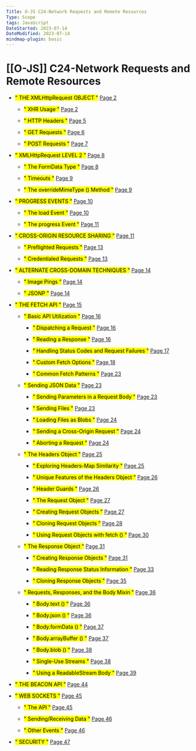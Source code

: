 ```yaml
---
Title: O-JS C24-Network Requests and Remote Resources
Type: Scope
tags: JavaScript
DateStarted: 2023-07-14
DateModified: 2023-07-14
mindmap-plugin: basic
---
```

# [[O-JS]] C24-Network Requests and Remote Resources
- <mark class="hltr-gray ">" THE XMLHttpRequest OBJECT "</mark> [Page 2 ]( zotero://open-pdf/library/items/U5SZ8N2F?page=2&annotation=BFPL3WGT )

	- <mark class="hltr-gray ">" XHR Usage "</mark> [Page 2 ]( zotero://open-pdf/library/items/U5SZ8N2F?page=2&annotation=FJYJ39DM )
	
	- <mark class="hltr-gray ">" HTTP Headers "</mark> [Page 5 ]( zotero://open-pdf/library/items/U5SZ8N2F?page=5&annotation=EUQIP3NK )
	
	- <mark class="hltr-gray ">" GET Requests "</mark> [Page 6 ]( zotero://open-pdf/library/items/U5SZ8N2F?page=6&annotation=CIEU35G7 )
	
	- <mark class="hltr-gray ">" POST Requests "</mark> [Page 7 ]( zotero://open-pdf/library/items/U5SZ8N2F?page=7&annotation=Q8WGZC8U )

- <mark class="hltr-gray ">" XMLHttpRequest LEVEL 2 "</mark> [Page 8 ]( zotero://open-pdf/library/items/U5SZ8N2F?page=8&annotation=6DGGXKC7 )

	- <mark class="hltr-gray ">" The FormData Type "</mark> [Page 8 ]( zotero://open-pdf/library/items/U5SZ8N2F?page=8&annotation=F7YDYXT9 )
	
	- <mark class="hltr-gray ">" Timeouts "</mark> [Page 9 ]( zotero://open-pdf/library/items/U5SZ8N2F?page=9&annotation=MXHEA36C )
	
	- <mark class="hltr-gray ">" The overrideMimeType () Method "</mark> [Page 9 ]( zotero://open-pdf/library/items/U5SZ8N2F?page=9&annotation=VMIZ9Z3A )

- <mark class="hltr-gray ">" PROGRESS EVENTS "</mark> [Page 10 ]( zotero://open-pdf/library/items/U5SZ8N2F?page=10&annotation=HZY89FKI )

	- <mark class="hltr-gray ">" The load Event "</mark> [Page 10 ]( zotero://open-pdf/library/items/U5SZ8N2F?page=10&annotation=MXGK8Z36 )
	
	- <mark class="hltr-gray ">" The progress Event "</mark> [Page 11 ]( zotero://open-pdf/library/items/U5SZ8N2F?page=11&annotation=A4B7LL5V )

- <mark class="hltr-gray ">" CROSS-ORIGIN RESOURCE SHARING "</mark> [Page 11 ]( zotero://open-pdf/library/items/U5SZ8N2F?page=11&annotation=ZYTRV833 )

	- <mark class="hltr-gray ">" Preflighted Requests "</mark> [Page 13 ]( zotero://open-pdf/library/items/U5SZ8N2F?page=13&annotation=2AHSHITW )
	
	- <mark class="hltr-gray ">" Credentialed Requests "</mark> [Page 13 ]( zotero://open-pdf/library/items/U5SZ8N2F?page=13&annotation=3LD3D2MK )

- <mark class="hltr-gray ">" ALTERNATE CROSS-DOMAIN TECHNIQUES "</mark> [Page 14 ]( zotero://open-pdf/library/items/U5SZ8N2F?page=14&annotation=69MMT6EV )

	- <mark class="hltr-gray ">" Image Pings "</mark> [Page 14 ]( zotero://open-pdf/library/items/U5SZ8N2F?page=14&annotation=PKN7U3MF )
	
	- <mark class="hltr-gray ">" JSONP "</mark> [Page 14 ]( zotero://open-pdf/library/items/U5SZ8N2F?page=14&annotation=5V9MNDVK )

- <mark class="hltr-gray ">" THE FETCH API "</mark> [Page 15 ]( zotero://open-pdf/library/items/U5SZ8N2F?page=15&annotation=TMI63BIV )

	- <mark class="hltr-gray ">" Basic API Utilization "</mark> [Page 16 ]( zotero://open-pdf/library/items/U5SZ8N2F?page=16&annotation=E3L2K7FZ )
	
		- <mark class="hltr-gray ">" Dispatching a Request "</mark> [Page 16 ]( zotero://open-pdf/library/items/U5SZ8N2F?page=16&annotation=IWW24RVX )
		
		- <mark class="hltr-gray ">" Reading a Response "</mark> [Page 16 ]( zotero://open-pdf/library/items/U5SZ8N2F?page=16&annotation=LEJC6T7Y )
		
		- <mark class="hltr-gray ">" Handling Status Codes and Request Failures "</mark> [Page 17 ]( zotero://open-pdf/library/items/U5SZ8N2F?page=17&annotation=HRKJ67HT )
		
		- <mark class="hltr-gray ">" Custom Fetch Options "</mark> [Page 18 ]( zotero://open-pdf/library/items/U5SZ8N2F?page=18&annotation=H7TC8HXJ )
		
		- <mark class="hltr-gray ">" Common Fetch Patterns "</mark> [Page 23 ]( zotero://open-pdf/library/items/U5SZ8N2F?page=23&annotation=4WAE7VVK )
	
	- <mark class="hltr-gray ">" Sending JSON Data "</mark> [Page 23 ]( zotero://open-pdf/library/items/U5SZ8N2F?page=23&annotation=L8TDJ94S )
	
		- <mark class="hltr-gray ">" Sending Parameters in a Request Body "</mark> [Page 23 ]( zotero://open-pdf/library/items/U5SZ8N2F?page=23&annotation=UIW9XJ4L )
		
		- <mark class="hltr-gray ">" Sending Files "</mark> [Page 23 ]( zotero://open-pdf/library/items/U5SZ8N2F?page=23&annotation=QRQXBTH8 )
		
		- <mark class="hltr-gray ">" Loading Files as Blobs "</mark> [Page 24 ]( zotero://open-pdf/library/items/U5SZ8N2F?page=24&annotation=AQ9BU4ZL )
		
		- <mark class="hltr-gray ">" Sending a Cross-Origin Request "</mark> [Page 24 ]( zotero://open-pdf/library/items/U5SZ8N2F?page=24&annotation=UMYWT2F7 )
		
		- <mark class="hltr-gray ">" Aborting a Request "</mark> [Page 24 ]( zotero://open-pdf/library/items/U5SZ8N2F?page=24&annotation=4ZJPEQSB )
	
	- <mark class="hltr-gray ">" The Headers Object "</mark> [Page 25 ]( zotero://open-pdf/library/items/U5SZ8N2F?page=25&annotation=Z6AR86PU )
	
		- <mark class="hltr-gray ">" Exploring Headers-Map Similarity "</mark> [Page 25 ]( zotero://open-pdf/library/items/U5SZ8N2F?page=25&annotation=XHVTEP66 )
		
		- <mark class="hltr-gray ">" Unique Features of the Headers Object "</mark> [Page 26 ]( zotero://open-pdf/library/items/U5SZ8N2F?page=26&annotation=KFJKSTJR )
		
		- <mark class="hltr-gray ">" Header Guards "</mark> [Page 26 ]( zotero://open-pdf/library/items/U5SZ8N2F?page=26&annotation=V9RN7VXR )
		
		- <mark class="hltr-gray ">" The Request Object "</mark> [Page 27 ]( zotero://open-pdf/library/items/U5SZ8N2F?page=27&annotation=M8R3GIX8 )
		
		- <mark class="hltr-gray ">" Creating Request Objects "</mark> [Page 27 ]( zotero://open-pdf/library/items/U5SZ8N2F?page=27&annotation=CQGHKPLM )
		
		- <mark class="hltr-gray ">" Cloning Request Objects "</mark> [Page 28 ]( zotero://open-pdf/library/items/U5SZ8N2F?page=28&annotation=886IEYYX )
		
		- <mark class="hltr-gray ">" Using Request Objects with fetch () "</mark> [Page 30 ]( zotero://open-pdf/library/items/U5SZ8N2F?page=30&annotation=ZQBIRRQK )
	
	- <mark class="hltr-gray ">" The Response Object "</mark> [Page 31 ]( zotero://open-pdf/library/items/U5SZ8N2F?page=31&annotation=PP8GVF83 )
	
		- <mark class="hltr-gray ">" Creating Response Objects "</mark> [Page 31 ]( zotero://open-pdf/library/items/U5SZ8N2F?page=31&annotation=D572GMSW )
		
		- <mark class="hltr-gray ">" Reading Response Status Information "</mark> [Page 33 ]( zotero://open-pdf/library/items/U5SZ8N2F?page=33&annotation=ZEF3L5A8 )
		
		- <mark class="hltr-gray ">" Cloning Response Objects "</mark> [Page 35 ]( zotero://open-pdf/library/items/U5SZ8N2F?page=35&annotation=KTTDGIDB )
	
	- <mark class="hltr-gray ">" Requests, Responses, and the Body Mixin "</mark> [Page 36 ]( zotero://open-pdf/library/items/U5SZ8N2F?page=36&annotation=WPKP4DMG )
	
		- <mark class="hltr-gray ">" Body.text () "</mark> [Page 36 ]( zotero://open-pdf/library/items/U5SZ8N2F?page=36&annotation=EVMVPJDG )
		
		- <mark class="hltr-gray ">" Body.json () "</mark> [Page 36 ]( zotero://open-pdf/library/items/U5SZ8N2F?page=36&annotation=K6QWHV9J )
		
		- <mark class="hltr-gray ">" Body.formData () "</mark> [Page 37 ]( zotero://open-pdf/library/items/U5SZ8N2F?page=37&annotation=9HZY5YK7 )
		
		- <mark class="hltr-gray ">" Body.arrayBuffer () "</mark> [Page 37 ]( zotero://open-pdf/library/items/U5SZ8N2F?page=37&annotation=QWNQEQU2 )
		
		- <mark class="hltr-gray ">" Body.blob () "</mark> [Page 38 ]( zotero://open-pdf/library/items/U5SZ8N2F?page=38&annotation=YSETA8SM )
		
		- <mark class="hltr-gray ">" Single-Use Streams "</mark> [Page 38 ]( zotero://open-pdf/library/items/U5SZ8N2F?page=38&annotation=Z4653FYK )
		
		- <mark class="hltr-gray ">" Using a ReadableStream Body "</mark> [Page 39 ]( zotero://open-pdf/library/items/U5SZ8N2F?page=39&annotation=SXDHCVGS )

- <mark class="hltr-gray ">" THE BEACON API "</mark> [Page 44 ]( zotero://open-pdf/library/items/U5SZ8N2F?page=44&annotation=DA9XDE9P )

- <mark class="hltr-gray ">" WEB SOCKETS "</mark> [Page 45 ]( zotero://open-pdf/library/items/U5SZ8N2F?page=45&annotation=PC6C64LI )

	- <mark class="hltr-gray ">" The API "</mark> [Page 45 ]( zotero://open-pdf/library/items/U5SZ8N2F?page=45&annotation=N2BYNIWY )
	
	- <mark class="hltr-gray ">" Sending/Receiving Data "</mark> [Page 46 ]( zotero://open-pdf/library/items/U5SZ8N2F?page=46&annotation=QULRGYS7 )
	
	- <mark class="hltr-gray ">" Other Events "</mark> [Page 46 ]( zotero://open-pdf/library/items/U5SZ8N2F?page=46&annotation=RA34E6GX )

- <mark class="hltr-gray ">" SECURITY "</mark> [Page 47 ]( zotero://open-pdf/library/items/U5SZ8N2F?page=47&annotation=IQ9DHXUV )